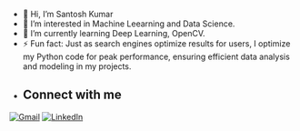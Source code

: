 - 👋 Hi, I’m Santosh Kumar
- 👀 I’m interested in Machine Leearning and Data Science.
- 🌱 I’m currently learning Deep Learning, OpenCV.
- ⚡ Fun fact:  Just as search engines optimize results for users, I optimize my Python code for peak performance, ensuring efficient data analysis and modeling in my projects.

* ## Connect with me
[![Gmail](https://img.shields.io/badge/-Gmail-D14836?style=flat&logo=gmail&logoColor=white)](mailto:santosh.perla9@gmail.com)
[![LinkedIn](https://img.shields.io/badge/-LinkedIn-0077B5?style=flat&logo=linkedin&logoColor=white)](https://www.linkedin.com/in/santosh-kumar-perla/)

<!---
santoshperla/santoshperla is a ✨ special ✨ repository because its `README.md` (this file) appears on your GitHub profile.
You can click the Preview link to take a look at your changes.
--->
